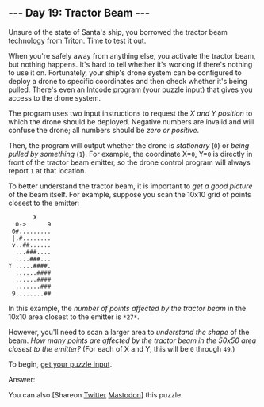 \--- Day 19: Tractor Beam ---
----------

Unsure of the state of Santa's ship, you borrowed the tractor beam technology from Triton. Time to test it out.

When you're safely away from anything else, you activate the tractor beam, but nothing happens. It's hard to tell whether it's working if there's nothing to use it on. Fortunately, your ship's drone system can be configured to deploy a drone to specific coordinates and then check whether it's being pulled. There's even an [Intcode](9) program (your puzzle input) that gives you access to the drone system.

The program uses two input instructions to request the *X and Y position* to which the drone should be deployed. Negative numbers are invalid and will confuse the drone; all numbers should be *zero or positive*.

Then, the program will output whether the drone is *stationary* (`0`) or *being pulled by something* (`1`). For example, the coordinate X=`0`, Y=`0` is directly in front of the tractor beam emitter, so the drone control program will always report `1` at that location.

To better understand the tractor beam, it is important to *get a good picture* of the beam itself. For example, suppose you scan the 10x10 grid of points closest to the emitter:

```
       X
  0->      9
 0#.........
 |.#........
 v..##......
  ...###....
  ....###...
Y .....####.
  ......####
  ......####
  .......###
 9........##

```

In this example, the *number of points affected by the tractor beam* in the 10x10 area closest to the emitter is `*27*`.

However, you'll need to scan a larger area to *understand the shape* of the beam. *How many points are affected by the tractor beam in the 50x50 area closest to the emitter?* (For each of X and Y, this will be `0` through `49`.)

To begin, [get your puzzle input](19/input).

Answer:

You can also [Shareon [Twitter](https://twitter.com/intent/tweet?text=%22Tractor+Beam%22+%2D+Day+19+%2D+Advent+of+Code+2019&url=https%3A%2F%2Fadventofcode%2Ecom%2F2019%2Fday%2F19&related=ericwastl&hashtags=AdventOfCode) [Mastodon](javascript:void(0);)] this puzzle.
